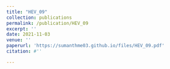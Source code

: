 ```yaml
---
title: "HEV_09"
collection: publications
permalink: /publication/HEV_09
excerpt: ''
date: 2021-11-03
venue: ''
paperurl: 'https://sumanthme03.github.io/files/HEV_09.pdf'
citation: #''

---
```


[Download paper here]: (https://sumanthme03.github.io/files/HEV_09.pdf)






